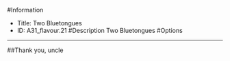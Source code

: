 #Information
 - Title: Two Bluetongues
 - ID: A31_flavour.21
#Description
Two Bluetongues
#Options

___
##Thank you, uncle
